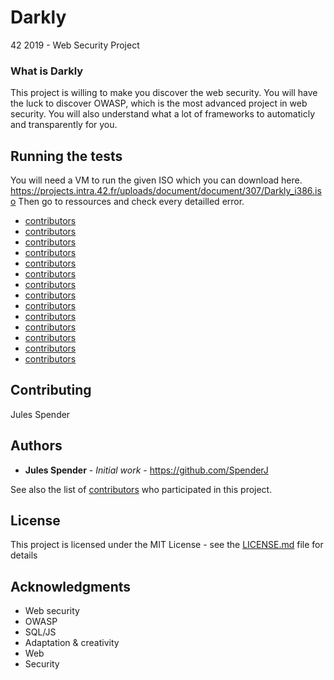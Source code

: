# Darkly
42 2019 - Web Security Project

### What is Darkly

This project is willing to make you discover the web security.
You will have the luck to discover OWASP, which is the most advanced project in web security.
You will also understand what a lot of frameworks to automaticly and transparently for you.

## Running the tests

You will need a VM to run the given ISO which you can download here.
https://projects.intra.42.fr/uploads/document/document/307/Darkly_i386.iso
Then go to ressources and check every detailled error.

* [contributors](https://github.com/your/project/contributors)
* [contributors](https://github.com/your/project/contributors)
* [contributors](https://github.com/your/project/contributors)
* [contributors](https://github.com/your/project/contributors)
* [contributors](https://github.com/your/project/contributors)
* [contributors](https://github.com/your/project/contributors)
* [contributors](https://github.com/your/project/contributors)
* [contributors](https://github.com/your/project/contributors)
* [contributors](https://github.com/your/project/contributors)
* [contributors](https://github.com/your/project/contributors)
* [contributors](https://github.com/your/project/contributors)
* [contributors](https://github.com/your/project/contributors)
* [contributors](https://github.com/your/project/contributors)
* [contributors](https://github.com/your/project/contributors)

## Contributing

Jules Spender

## Authors

* **Jules Spender** - *Initial work* - https://github.com/SpenderJ

See also the list of [contributors](https://github.com/your/project/contributors) who participated in this project.

## License

This project is licensed under the MIT License - see the [LICENSE.md](LICENSE.md) file for details

## Acknowledgments

* Web security
* OWASP
* SQL/JS
* Adaptation & creativity
* Web
* Security
